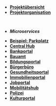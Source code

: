 * [**Projektübersicht**](_einleitung/projektuebersicht)
* [**Projektorganisation**](_einleitung/projektorganisation)

<br>

- ***Microservices***


* [**Beispiel: Parkplatz**](parkplatz/index)
* [**Central Hub**](hub/index)
* [**Bankportal**](bankportal/index)
* [**Bauamt**](bauamt/index)
* [**Bildungsportal**](bildungsportal/index)
* [**Bürgerbüro**](buergerbuero/index)
* [**Gesundheitsportal**](gesundheitsportal/index)
* [**Immobilienportal**](immobilienportal/index)
* [**Jobportal**](jobportal/index)
* [**Mobilitätshub**](mobilitätshub/index)
* [**Polizei**](polizei/index)
* [**Kulturportal**](kulturportal/index)

